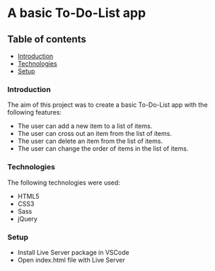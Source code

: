 # A basic To-Do-List app

## Table of contents

- [Introduction](#introduction)
- [Technologies](#technologies)
- [Setup](#setup)

### Introduction

The aim of this project was to create a basic To-Do-List app with the following features:

- The user can add a new item to a list of items.
- The user can cross out an item from the list of items.
- The user can delete an item from the list of items.
- The user can change the order of items in the list of items.

### Technologies

The following technologies were used:

- HTML5
- CSS3
- Sass
- jQuery

### Setup

- Install Live Server package in VSCode
- Open index.html file with Live Server
